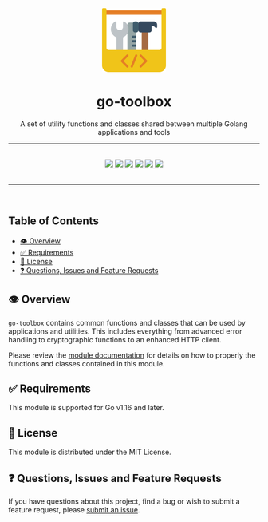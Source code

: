 <div align="center">
  <img width="128" src="./logo.svg" alt="toolbox logo" />
  <h1>go-toolbox</h1>
  <p>A set of utility functions and classes shared between multiple Golang applications and tools</p>
  <hr />
  <br />
  <a href="https://pkg.go.dev/go.innotegrity.dev/toolbox" target="_blank">
    <img src="https://img.shields.io/badge/go-reference-2a7d98?style=for-the-badge" />
  </a>
  <a href="https://goreportcard.com/report/go.innotegrity.dev/toolbox" target="_blank">
    <img src="https://goreportcard.com/badge/go.innotegrity.dev/toolbox?style=for-the-badge" />
  </a>
  <a href="#">
    <img src="https://img.shields.io/badge/stability-stable-blue?style=for-the-badge" />
  </a>
  <a href="https://en.wikipedia.org/wiki/MIT_License" target="_blank">
    <img src="https://img.shields.io/badge/license-MIT-maroon?style=for-the-badge" />
  </a>
  <a href="#">
    <img src="https://img.shields.io/badge/support-community-purple?style=for-the-badge" />
  </a>
  <a href="https://conventionalcommits.org" target="_blank">
    <img src="https://img.shields.io/badge/Conventional%20Commits-1.0.0-orange.svg?style=for-the-badge" />
  </a>
</div>
<br />
<hr />
<br />

<!-- omit in toc -->
## Table of Contents
- [👁️ Overview](#️-overview)
- [✅ Requirements](#-requirements)
- [📃 License](#-license)
- [❓ Questions, Issues and Feature Requests](#-questions-issues-and-feature-requests)

## 👁️ Overview

`go-toolbox` contains common functions and classes that can be used by applications and utilities. This includes everything from advanced error handling to cryptographic functions to an enhanced HTTP client.

Please review the [module documentation](https://pkg.go.dev/go.innotegrity.dev/toolbox) for details on how to properly the functions and classes contained in this module.

## ✅ Requirements

This module is supported for Go v1.16 and later.

## 📃 License

This module is distributed under the MIT License.

## ❓ Questions, Issues and Feature Requests

If you have questions about this project, find a bug or wish to submit a feature request, please [submit an issue](https://go.innotegrity.dev/toolbox/issues).
